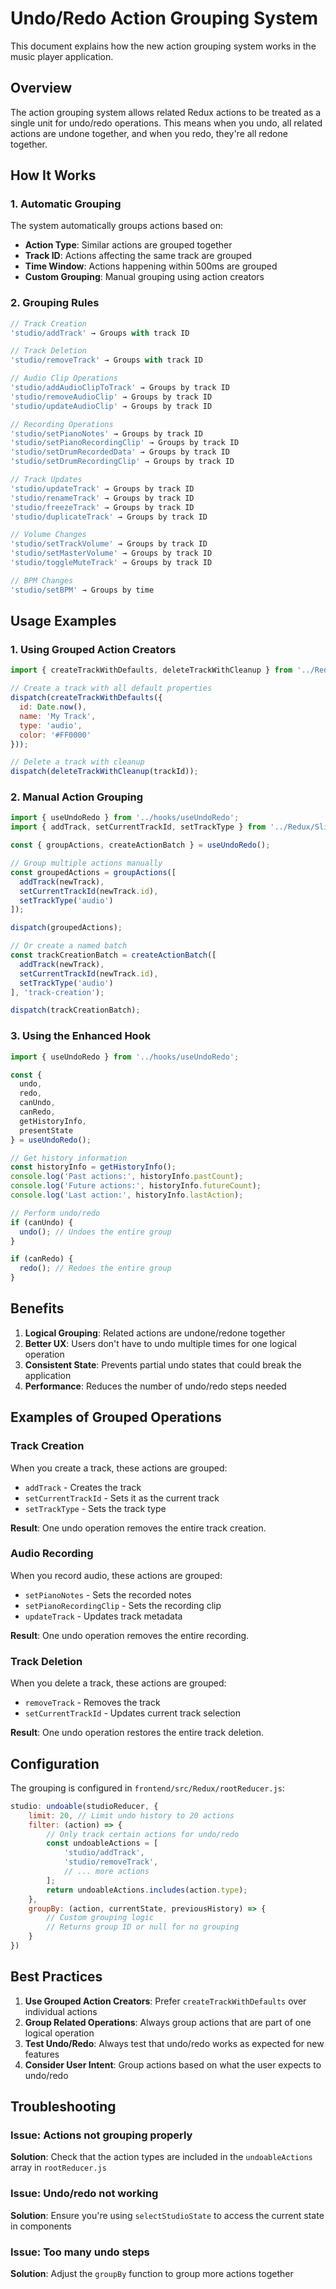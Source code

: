 # Undo/Redo Action Grouping System

This document explains how the new action grouping system works in the music player application.

## Overview

The action grouping system allows related Redux actions to be treated as a single unit for undo/redo operations. This means when you undo, all related actions are undone together, and when you redo, they're all redone together.

## How It Works

### 1. Automatic Grouping

The system automatically groups actions based on:
- **Action Type**: Similar actions are grouped together
- **Track ID**: Actions affecting the same track are grouped
- **Time Window**: Actions happening within 500ms are grouped
- **Custom Grouping**: Manual grouping using action creators

### 2. Grouping Rules

```javascript
// Track Creation
'studio/addTrack' → Groups with track ID

// Track Deletion  
'studio/removeTrack' → Groups with track ID

// Audio Clip Operations
'studio/addAudioClipToTrack' → Groups by track ID
'studio/removeAudioClip' → Groups by track ID
'studio/updateAudioClip' → Groups by track ID

// Recording Operations
'studio/setPianoNotes' → Groups by track ID
'studio/setPianoRecordingClip' → Groups by track ID
'studio/setDrumRecordedData' → Groups by track ID
'studio/setDrumRecordingClip' → Groups by track ID

// Track Updates
'studio/updateTrack' → Groups by track ID
'studio/renameTrack' → Groups by track ID
'studio/freezeTrack' → Groups by track ID
'studio/duplicateTrack' → Groups by track ID

// Volume Changes
'studio/setTrackVolume' → Groups by track ID
'studio/setMasterVolume' → Groups by track ID
'studio/toggleMuteTrack' → Groups by track ID

// BPM Changes
'studio/setBPM' → Groups by time
```

## Usage Examples

### 1. Using Grouped Action Creators

```javascript
import { createTrackWithDefaults, deleteTrackWithCleanup } from '../Redux/Slice/studio.slice';

// Create a track with all default properties
dispatch(createTrackWithDefaults({
  id: Date.now(),
  name: 'My Track',
  type: 'audio',
  color: '#FF0000'
}));

// Delete a track with cleanup
dispatch(deleteTrackWithCleanup(trackId));
```

### 2. Manual Action Grouping

```javascript
import { useUndoRedo } from '../hooks/useUndoRedo';
import { addTrack, setCurrentTrackId, setTrackType } from '../Redux/Slice/studio.slice';

const { groupActions, createActionBatch } = useUndoRedo();

// Group multiple actions manually
const groupedActions = groupActions([
  addTrack(newTrack),
  setCurrentTrackId(newTrack.id),
  setTrackType('audio')
]);

dispatch(groupedActions);

// Or create a named batch
const trackCreationBatch = createActionBatch([
  addTrack(newTrack),
  setCurrentTrackId(newTrack.id),
  setTrackType('audio')
], 'track-creation');

dispatch(trackCreationBatch);
```

### 3. Using the Enhanced Hook

```javascript
import { useUndoRedo } from '../hooks/useUndoRedo';

const { 
  undo, 
  redo, 
  canUndo, 
  canRedo, 
  getHistoryInfo,
  presentState 
} = useUndoRedo();

// Get history information
const historyInfo = getHistoryInfo();
console.log('Past actions:', historyInfo.pastCount);
console.log('Future actions:', historyInfo.futureCount);
console.log('Last action:', historyInfo.lastAction);

// Perform undo/redo
if (canUndo) {
  undo(); // Undoes the entire group
}

if (canRedo) {
  redo(); // Redoes the entire group
}
```

## Benefits

1. **Logical Grouping**: Related actions are undone/redone together
2. **Better UX**: Users don't have to undo multiple times for one logical operation
3. **Consistent State**: Prevents partial undo states that could break the application
4. **Performance**: Reduces the number of undo/redo steps needed

## Examples of Grouped Operations

### Track Creation
When you create a track, these actions are grouped:
- `addTrack` - Creates the track
- `setCurrentTrackId` - Sets it as the current track
- `setTrackType` - Sets the track type

**Result**: One undo operation removes the entire track creation.

### Audio Recording
When you record audio, these actions are grouped:
- `setPianoNotes` - Sets the recorded notes
- `setPianoRecordingClip` - Sets the recording clip
- `updateTrack` - Updates track metadata

**Result**: One undo operation removes the entire recording.

### Track Deletion
When you delete a track, these actions are grouped:
- `removeTrack` - Removes the track
- `setCurrentTrackId` - Updates current track selection

**Result**: One undo operation restores the entire track deletion.

## Configuration

The grouping is configured in `frontend/src/Redux/rootReducer.js`:

```javascript
studio: undoable(studioReducer, {
    limit: 20, // Limit undo history to 20 actions
    filter: (action) => {
        // Only track certain actions for undo/redo
        const undoableActions = [
            'studio/addTrack',
            'studio/removeTrack',
            // ... more actions
        ];
        return undoableActions.includes(action.type);
    },
    groupBy: (action, currentState, previousHistory) => {
        // Custom grouping logic
        // Returns group ID or null for no grouping
    }
})
```

## Best Practices

1. **Use Grouped Action Creators**: Prefer `createTrackWithDefaults` over individual actions
2. **Group Related Operations**: Always group actions that are part of one logical operation
3. **Test Undo/Redo**: Always test that undo/redo works as expected for new features
4. **Consider User Intent**: Group actions based on what the user expects to undo/redo

## Troubleshooting

### Issue: Actions not grouping properly
**Solution**: Check that the action types are included in the `undoableActions` array in `rootReducer.js`

### Issue: Undo/redo not working
**Solution**: Ensure you're using `selectStudioState` to access the current state in components

### Issue: Too many undo steps
**Solution**: Adjust the `groupBy` function to group more actions together
